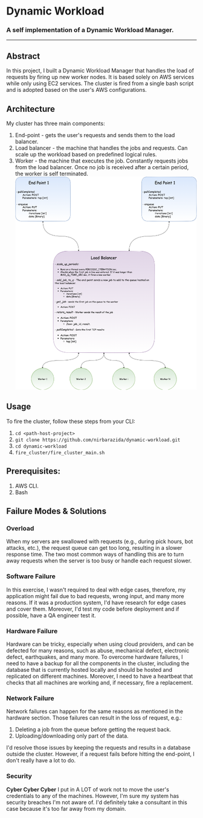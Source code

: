 # Dynamic Workload
### A self implementation of a Dynamic Workload Manager.

---

## Abstract
In this project, I built a Dynamic Workload Manager that handles the load of requests by firing up new 
worker nodes. It is based solely on AWS services while only using EC2 services. The cluster is fired from 
a single bash script and is adopted based on the user's AWS configurations.

## Architecture
My cluster has three main components:
1. End-point - gets the user's requests and sends them to the load balancer.
2. Load balancer - the machine that handles the jobs and requests. Can scale up the workload based on predefined logical rules.
3. Worker - the machine that executes the job. Constantly requests jobs from the load balancer. Once no job is received after a certain period, the worker is self terminated.
![](README_FILES/ClusterFlow.png)

## Usage
To fire the cluster, follow these steps from your CLI:
1. `cd <path-host-project>`
2. `git clone https://github.com/nirbarazida/dynamic-workload.git`
3. `cd dynamic-workload`
4. `fire_cluster/fire_cluster_main.sh` 


## Prerequisites:
1. AWS CLI.
2. Bash


## Failure Modes & Solutions

### Overload
When my servers are swallowed with requests (e.g., during pick hours, bot attacks, etc.),   the request queue can get 
too long, resulting in a slower response time. The two most common ways of handling this are to turn away requests 
when the server is too busy or handle each request slower. 

### Software Failure
In this exercise, I wasn't required to deal with edge cases, therefore, my application might fail due to bad requests, 
wrong input, and many more reasons. If it was a production system, I'd have research for edge cases and cover them. 
Moreover, I'd test my code before deployment and if possible, have a QA engineer test it.

### Hardware Failure
Hardware can be tricky, especially when using cloud providers, and can be defected for many reasons, such as abuse, 
mechanical defect, electronic defect, earthquakes, and many more. To overcome hardware failures, I need to have a 
backup for all the components in the cluster, including the database that is currently hosted locally and should be 
hosted and replicated on different machines. Moreover, I need to have a heartbeat that checks that all machines are working and, if necessary, fire a replacement.

### Network Failure
Network failures can happen for the same reasons as mentioned in the hardware section. Those failures can result in the loss of request, e.g.:
1. Deleting a job from the queue before getting the request back.
2. Uploading/downloading only part of the data.

I'd resolve those issues by keeping the requests and results in a database outside the cluster. However, if a request 
fails before hitting the end-point, I don't really have a lot to do.

### Security
**Cyber Cyber Cyber**
I put in A LOT of work not to move the user's credentials to any of the machines. However, I'm sure my system has 
security breaches I'm not aware of. I'd definitely take a consultant in this case because it's too far away from my domain.
